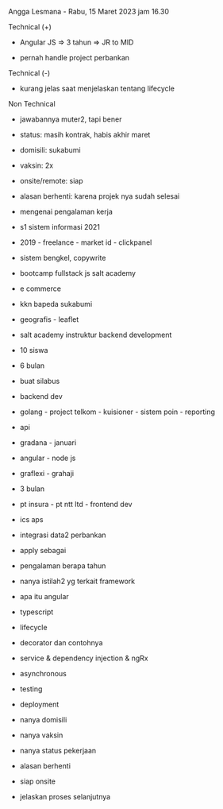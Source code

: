Angga Lesmana - Rabu, 15 Maret 2023 jam 16.30  

  

Technical (+)  

- Angular JS => 3 tahun => JR to MID  
    
- pernah handle project perbankan  
    

Technical (-)  

- kurang jelas saat menjelaskan tentang lifecycle  
    

Non Technical  

- jawabannya muter2, tapi bener  
    
- status: masih kontrak, habis akhir maret  
    
- domisili: sukabumi  
    
- vaksin: 2x  
    
- onsite/remote: siap  
    
- alasan berhenti: karena projek nya sudah selesai  
    

  

  

- mengenai pengalaman kerja  
    

- s1 sistem informasi 2021  
    
- 2019 - freelance - market id - clickpanel  
    

- sistem bengkel, copywrite  
    

- bootcamp fullstack js salt academy  
    

- e commerce  
    

- kkn bapeda sukabumi  
    

- geografis - leaflet  
    

- salt academy instruktur backend development  
    

- 10 siswa  
    
- 6 bulan  
    
- buat silabus  
    

- backend dev  
    

- golang - project telkom - kuisioner - sistem poin - reporting  
    
- api  
    

- gradana - januari   
    

- angular - node js  
    
- graflexi - grahaji  
    
- 3 bulan  
    

- pt insura - pt ntt ltd - frontend dev  
    

- ics aps   
    
- integrasi data2 perbankan  
    

- apply sebagai  
    
- pengalaman berapa tahun  
    
- nanya istilah2 yg terkait framework  
    

- apa itu angular  
    
- typescript  
    
- lifecycle  
    
- decorator dan contohnya  
    
- service & dependency injection & ngRx  
    
- asynchronous  
    
- testing  
    
- deployment  
    

- nanya domisili  
    
- nanya vaksin  
    
- nanya status pekerjaan  
    
- alasan berhenti  
    
- siap onsite  
    
- jelaskan proses selanjutnya